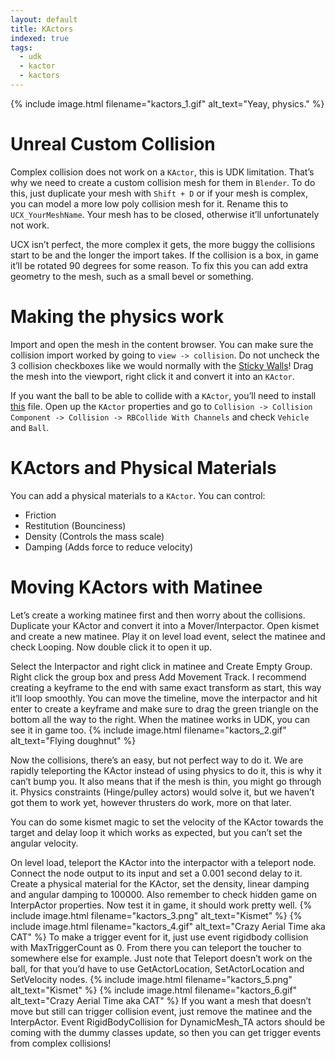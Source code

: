 ```yaml
---
layout: default
title: KActors
indexed: true
tags:
  - udk
  - kactor
  - kactors
---
```

{% include image.html filename="kactors_1.gif" alt_text="Yeay, physics." %}

# Unreal Custom Collision
Complex collision does not work on a `KActor`, this is UDK limitation. That’s why we need to create a custom collision mesh for them in `Blender`. To do this, just duplicate your mesh with `Shift + D` or if your mesh is complex, you can model a more low poly collision mesh for it. Rename this to `UCX_YourMeshName`. Your mesh has to be closed, otherwise it’ll unfortunately not work.

UCX isn’t perfect, the more complex it gets, the more buggy the collisions start to be and the longer the import takes. If the collision is a box, in game it’ll be rotated 90 degrees for some reason. To fix this you can add extra geometry to the mesh, such as a small bevel or something.

# Making the physics work
Import and open the mesh in the content browser. You can make sure the collision import worked by going to `view -> collision`. Do not uncheck the 3 collision checkboxes like we would normally with the [Sticky Walls](https://rocketleaguemoddingwiki.github.io/pages/tutorials/how_to_make_sticky_walls.html)! Drag the mesh into the viewport, right click it and convert it into an `KActor`.

If you want the ball to be able to collide with a `KActor`, you’ll need to install [this](https://rocketleaguemods.com/mods/replicated-rocket-league-collision-channels-ballblockers-vehicleblockers-etc/) file. Open up the `KActor` properties and go to `Collision -> Collision Component -> Collision -> RBCollide With Channels` and check `Vehicle` and `Ball`.

# KActors and Physical Materials
You can add a physical materials to a `KActor`. You can control:
* Friction
* Restitution (Bounciness)
* Density (Controls the mass scale)
* Damping (Adds force to reduce velocity)

# Moving KActors with Matinee
Let’s create a working matinee first and then worry about the collisions. Duplicate your KActor and convert it into a Mover/Interpactor. Open kismet and create a new matinee. Play it on level load event, select the matinee and check Looping. Now double click it to open it up.

Select the Interpactor and right click in matinee and Create Empty Group. Right click the group box and press Add Movement Track. I recommend creating a keyframe to the end with same exact transform as start, this way it’ll loop smoothly. You can move the timeline, move the interpactor and hit enter to create a keyframe and make sure to drag the green triangle on the bottom all the way to the right. When the matinee works in UDK, you can see it in game too.
{% include image.html filename="kactors_2.gif" alt_text="Flying doughnut" %}

Now the collisions, there’s an easy, but not perfect way to do it. We are rapidly teleporting the KActor instead of using physics to do it, this is why it can’t bump you. It also means that if the mesh is thin, you might go through it. Physics constraints (Hinge/pulley actors) would solve it, but we haven’t got them to work yet, however thrusters do work, more on that later.

You can do some kismet magic to set the velocity of the KActor towards the target and delay loop it which works as expected, but you can’t set the angular velocity.

On level load, teleport the KActor into the interpactor with a teleport node. Connect the node output to its input and set a 0.001 second delay to it. Create a physical material for the KActor, set the density, linear damping and angular damping to 100000. Also remember to check hidden game on InterpActor properties. Now test it in game, it should work pretty well.
{% include image.html filename="kactors_3.png" alt_text="Kismet" %}
{% include image.html filename="kactors_4.gif" alt_text="Crazy Aerial Time aka CAT" %}
To make a trigger event for it, just use event rigidbody collision with MaxTriggerCount as 0. From there you can teleport the toucher to somewhere else for example. Just note that Teleport doesn’t work on the ball, for that you’d have to use GetActorLocation, SetActorLocation and SetVelocity nodes.
{% include image.html filename="kactors_5.png" alt_text="Kismet" %}
{% include image.html filename="kactors_6.gif" alt_text="Crazy Aerial Time aka CAT" %}
If you want a mesh that doesn’t move but still can trigger collision event, just remove the matinee and the InterpActor. Event RigidBodyCollision for DynamicMesh_TA actors should be coming with the dummy classes update, so then you can get trigger events from complex collisions!
